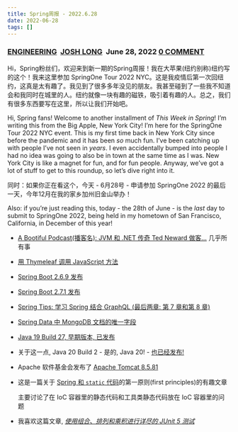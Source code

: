 ```yaml
---
title: Spring周报 - 2022.6.28
date: 2022-06-28
tags: []
---
```


### **[ENGINEERING](https://spring.io/blog/category/engineering)**  **[JOSH LONG](https://spring.io/team/joshlong)**  **June 28, 2022** **[0 COMMENT](https://spring.io/blog/2022/06/28/this-week-in-spring-june-28th-2022#disqus_thread)**

Hi，Spring粉丝们，欢迎来到新一期的Spring周报！我在大苹果(纽约别称)纽约写的这个！我来这里参加 SpringOne Tour 2022 NYC。这是我疫情后第一次回纽约，这真是太有趣了。我见到了很多多年没见的朋友。我甚至碰到了一些我不知道会和我同时在城里的人。纽约就像一块有趣的磁铁，吸引着有趣的人。总之，我们有很多东西要写在这里，所以让我们开始吧。

Hi, Spring fans! Welcome to another installment of *This Week in Spring*! I’m writing this from the Big Apple, New York City! I’m here for the SpringOne Tour 2022 NYC event. This is my first time back in New York City since before the pandemic and it has been *so* much fun. I’ve been catching up with people I’ve not seen in *years*. I even accidentally bumped into people I had no idea was going to also be in town at the same time as I was. New York City is like a magnet for fun, and for fun people. Anyway, we’ve got a lot of stuff to get to this roundup, so let’s dive right into it.

同时：如果你正在看这个，今天 - 6月28号 - 申请参加 SpringOne 2022 的最后一天，今年12月在我的家乡加州旧金山举办！

Also: if you’re just reading this, today - the 28th of June - is the *last* day to submit to SpringOne 2022, being held in my hometown of San Francisco, California, in December of this year!

- [A Bootiful Podcast(播客名): JVM 和 .NET 传奇 Ted Neward 做客…](https://spring.io/blog/2022/06/23/a-bootiful-podcast-jvm-and-net-legend-ted-neward-on-just-about-everything) 几乎所有事
- [用 Thymeleaf 调用 JavaScript 方法](https://feeds.feedblitz.com/~/700501234/0/baeldung~JavaScript-Function-Call-with-Thymeleaf)
- [Spring Boot 2.6.9 发布](https://spring.io/blog/2022/06/23/spring-boot-2-6-9-available-now)
- [Spring Boot 2.7.1 发布](https://spring.io/blog/2022/06/23/spring-boot-2-7-1-available-now)
- [Spring Tips: 学习 Spring 结合 GraphQL (最后两章: 第 7 章和第 8 章)](https://spring.io/blog/2022/06/23/spring-tips-learn-spring-for-graphql-the-last-two-episodes-parts-7-and-8)
- [Spring Data 中 MongoDB 文档的唯一字段](https://feeds.feedblitz.com/~/700699868/0/baeldung~Unique-Field-in-MongoDB-Document-in-Spring-Data)
- [Java 19 Build 27, 早期版本, 已发布](https://github.com/openjdk/jdk/releases/tag/jdk-19%2B27)
- 关于这一点, Java 20 Build 2 - 是的, Java 20! - [也已经发布!](https://github.com/openjdk/jdk/releases/tag/jdk-20%2B2)
- Apache 软件基金会发布了 [Apache Tomcat 8.5.81](https://www.mail-archive.com/announce@apache.org/msg07380.html)
- 这是一篇关于 [Spring 和 `static` 代码](https://dzone.com/articles/spring-ioc-containers-and-static-code-design-princ)的第一原则(first principles)的有趣文章
    
    主要讨论了在 IoC 容器里的静态代码和工具类静态代码放在 IoC 容器里的问题
    
- 我喜欢这篇文章, *[使用组合、排列和乘积进行详尽的 JUnit 5 测试](https://dzone.com/articles/exhaustive-junit5-testing-with-combinations-permut)*
